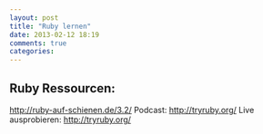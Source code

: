 ```yaml
---
layout: post
title: "Ruby lernen"
date: 2013-02-12 18:19
comments: true
categories: 
---
```


## Ruby Ressourcen:

http://ruby-auf-schienen.de/3.2/
Podcast: http://tryruby.org/
Live ausprobieren: http://tryruby.org/
